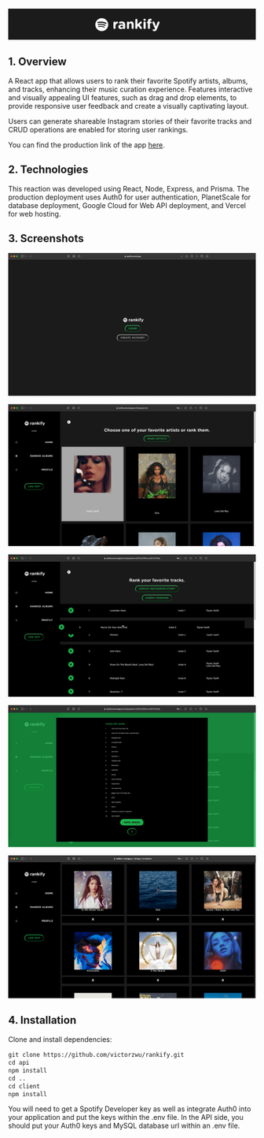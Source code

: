 <p align="center">
  <img src="./client/assets/rankify_header.png "rankify"" />
</p>

## 1. Overview

A React app that allows users to rank their favorite Spotify artists, albums, and tracks, enhancing their music curation experience. Features interactive and visually appealing UI features, such as drag and drop elements, to provide responsive user feedback and create a visually captivating layout.

Users can generate shareable Instagram stories of their favorite tracks and CRUD operations are enabled for storing user rankings.

You can find the production link of the app [here](https://rankify.vercel.app).

## 2. Technologies

This reaction was developed using React, Node, Express, and Prisma. The production deployment uses Auth0 for user authentication, PlanetScale for database deployment, Google Cloud for Web API deployment, and Vercel for web hosting.

## 3. Screenshots

![homepage](./client/assets/homepage.png "homepage")

![artistselection](./client/assets/artistselection.png "artistselection")

![ranktracks](./client/assets/ranktracks.png "ranktracks")

![instagramstory](./client/assets/instagramstory.png "instagramstory")

![submittedrankings](./client/assets/submittedrankings.png "submittedrankings")

## 4. Installation
Clone and install dependencies:

    git clone https://github.com/victorzwu/rankify.git
    cd api
    npm install
    cd ..
    cd client
    npm install

You will need to get a Spotify Developer key as well as integrate Auth0 into your application and put the keys within the .env file. In the API side, you should put your Auth0 keys and MySQL database url within an .env file.

